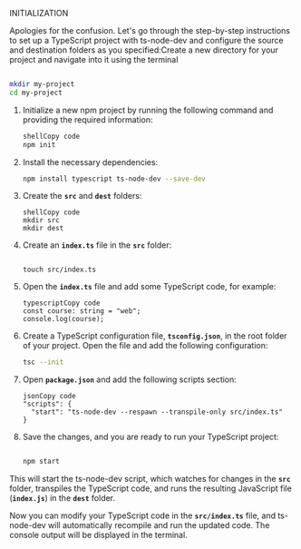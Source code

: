 INITIALIZATION

Apologies for the confusion. Let's go through the step-by-step instructions to set up a TypeScript project with ts-node-dev and configure the source and destination folders as you specified:Create a new directory for your project and navigate into it using the terminal

```bash

mkdir my-project
cd my-project

```

1. Initialize a new npm project by running the following command and providing the required information:
    
    ```bash
    shellCopy code
    npm init
    
    ```
    
2. Install the necessary dependencies:
    
    ```bash
    npm install typescript ts-node-dev --save-dev
    
    ```
    
3. Create the **`src`** and **`dest`** folders:
    
    ```
    shellCopy code
    mkdir src
    mkdir dest
    
    ```
    
4. Create an **`index.ts`** file in the **`src`** folder:
    
    ```
    
    touch src/index.ts
    
    ```
    
5. Open the **`index.ts`** file and add some TypeScript code, for example:
    
    ```
    typescriptCopy code
    const course: string = "web";
    console.log(course);
    
    ```
    
6. Create a TypeScript configuration file, **`tsconfig.json`**, in the root folder of your project. Open the file and add the following configuration:
    
    ```bash
    tsc --init
    
    ```
    
7. Open **`package.json`** and add the following scripts section:
    
    ```
    jsonCopy code
    "scripts": {
      "start": "ts-node-dev --respawn --transpile-only src/index.ts"
    }
    
    ```
    
8. Save the changes, and you are ready to run your TypeScript project:
    
    ```bash
    
    npm start
    
    ```
    

This will start the ts-node-dev script, which watches for changes in the **`src`** folder, transpiles the TypeScript code, and runs the resulting JavaScript file (**`index.js`**) in the **`dest`** folder.

Now you can modify your TypeScript code in the **`src/index.ts`** file, and ts-node-dev will automatically recompile and run the updated code. The console output will be displayed in the terminal.
